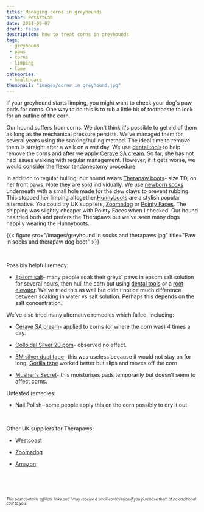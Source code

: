 ```yaml
---
title: Managing corns in greyhounds
author: PetArtLab
date: 2021-09-07
draft: false
description: how to treat corns in greyhounds
tags:
 - greyhound
 - paws
 - corns
 - limping
 - lame
categories:
 - healthcare
thumbnail: "images/corns in greyhound.jpg"
---
```


If your greyhound starts limping, you might want to check your dog's paw pads for corns. One way to do this is to rub a little bit of toothpaste to look for an outline of the corn. 

Our hound suffers from corns. We don't think it's possible to get rid of them as long as the mechanical pressure persists. We've managed them for several years using the soaking/hulling method. The ideal time to remove them is straight after a walk on a wet day. We use [dental tools](https://www.amazon.co.uk/OCBA-Stainless-Whitening-Cleaning-Professional/dp/B097C6DQYH/ref=sr_1_5?crid=1SQ9NSTPMCRY5&amp;keywords=dental+tools&amp;qid=1698929716&amp;sprefix=dental+tool%252Caps%252C163&amp;sr=8-5&_encoding=UTF8&tag=petartlab07-21&linkCode=ur2&linkId=f928056377b43f56d0dae1d1299ecd66&camp=1634&creative=6738) to help remove the corns and after we apply [Cerave SA cream](https://www.amazon.co.uk/gp/product/B07WL7WV52/ref=as_li_tl?ie=UTF8&amp;tag=petartlab-21&amp;camp=1634&amp;creative=6738&amp;linkCode=as2&amp;creativeASIN=B07WL7WV52&amp;linkId=5a4670bcc3d3d4f6027b4416d2b6d73c&_encoding=UTF8&tag=petartlab07-21&linkCode=ur2&linkId=8c561bc2f6faeefa5b273ba0c2974795&camp=1634&creative=6738). So far, she has not had issues walking with regular management. However, if it gets worse, we would consider the flexor tendonectomy procedure.

In addition to regular hulling, our hound wears [Therapaw boots](https://www.amazon.co.uk/gp/product/B0074IYHU0/ref=as_li_tl?ie=UTF8&amp;tag=petartlab-21&amp;camp=1634&amp;creative=6738&amp;linkCode=as2&amp;creativeASIN=B0074IYHU0&amp;linkId=3d4463098d2fdfda631c24d94f10f270&_encoding=UTF8&tag=petartlab07-21&linkCode=ur2&linkId=dbbe4d626804aca925fb23744b8a70eb&camp=1634&creative=6738)- size TD, on her front paws. Note they are sold individually. We use [newborn socks](https://www.amazon.co.uk/gp/product/B00N2W7AU6/ref=as_li_tl?ie=UTF8&amp;tag=petartlab-21&amp;camp=1634&amp;creative=6738&amp;linkCode=as2&amp;creativeASIN=B00N2W7AU6&amp;linkId=f8001f40dc8fc817f3d8dbeb2eb840fb&_encoding=UTF8&tag=petartlab07-21&linkCode=ur2&linkId=d30e412fc1e4f0dd651c5cc258e50a7f&camp=1634&creative=6738) underneath with a small hole made for the dew claws to prevent rubbing. This stopped her limping altogether.[Hunnyboots](https://hunnyboots.com/) are a stylish popular alternative. You could try UK suppliers, [Zoomadog](https://zoomadog.co.uk/products/799-hunny-boots-v3-set%C2%A0of-two/?bc=no) or [Pointy Faces](https://www.pointyfaces.co.uk/sighthound-boots). The shipping was slightly cheaper with Pointy Faces when I checked. Our hound has tried both and prefers the Therapaws but we've seen many dogs happily wearing the Hunnyboots.

{{< figure src="/images/greyhound in socks and therapaws.jpg" title="Paw in socks and therapaw dog boot" >}}

<br>

Possibly helpful remedy:

* [Epsom salt](https://amzn.to/3yUR7w2)- many people soak their greys' paws in epsom salt solution for several hours, then hull the corn out using [dental tools](https://amzn.to/3BQoSAv) or a [root elevator](https://www.amazon.co.uk/gp/product/B098LMRDYG/ref=as_li_tl?ie=UTF8&amp;tag=petartlab-21&amp;camp=1634&amp;creative=6738&amp;linkCode=as2&amp;creativeASIN=B098LMRDYG&amp;linkId=1e8631011bbc5eab9405fc980416ed56&_encoding=UTF8&tag=petartlab07-21&linkCode=ur2&linkId=d20c113fab3bdfad61d82a1cc66653fc&camp=1634&creative=6738). We've tried this as well but didn't notice much difference between soaking in water vs salt solution. Perhaps this depends on the salt concentration. 

We've also tried many alternative remedies which failed, including:

* [Cerave SA cream](https://www.amazon.co.uk/gp/product/B07WL7WV52/ref=as_li_tl?ie=UTF8&amp;tag=petartlab-21&amp;camp=1634&amp;creative=6738&amp;linkCode=as2&amp;creativeASIN=B07WL7WV52&amp;linkId=5a4670bcc3d3d4f6027b4416d2b6d73c&_encoding=UTF8&tag=petartlab07-21&linkCode=ur2&linkId=3b7553a9b8d00525bc4f7948cd708a41&camp=1634&creative=6738)- applied to corns (or where the corn was) 4 times a day.

* [Colloidal Silver 20 ppm](https://www.amazon.co.uk/gp/product/B005KQ3ISK/ref=as_li_tl?ie=UTF8&amp;camp=1634&amp;creative=6738&amp;creativeASIN=B005KQ3ISK&amp;linkCode=as2&amp;tag=petartlab-21&amp;linkId=1db23759081b7e68a5358fb2fc2da38f&_encoding=UTF8&tag=petartlab07-21&linkCode=ur2&linkId=af382633a0fa6500ccecfc0a25e28dad&camp=1634&creative=6738)- observed no effect.

* [3M silver duct tape](https://amzn.to/2WViN6M)- this was useless because it would not stay on for long. [Gorilla tape](https://www.amazon.co.uk/gp/product/B001W030HC/ref=as_li_tl?ie=UTF8&amp;tag=petartlab-21&amp;camp=1634&amp;creative=6738&amp;linkCode=as2&amp;creativeASIN=B001W030HC&amp;linkId=4a6bd2eac074ee180e025ed54e2032fc&_encoding=UTF8&tag=petartlab07-21&linkCode=ur2&linkId=2df149fb354d083e2d8c044c210ee0f2&camp=1634&creative=6738) worked better but slips and moves off the corn. 

* [Musher's Secret](https://www.amazon.co.uk/gp/product/B0002IJQDC/ref=as_li_tl?ie=UTF8&amp;tag=petartlab-21&amp;camp=1634&amp;creative=6738&amp;linkCode=as2&amp;creativeASIN=B0002IJQDC&amp;linkId=4a1d5ba249ab47ff451136603673c662&_encoding=UTF8&tag=petartlab07-21&linkCode=ur2&linkId=3dd69ea5a986aac30027e71d92b883dc&camp=1634&creative=6738)- this moisturises pads temporarily but doesn't seem to affect corns.

Untested remedies:

* Nail Polish- some people apply this on the corn possibly to dry it out. 

<br>

Other UK suppliers for Therapaws:

* [Westcoast](https://westcoasthydrotherapy.co.uk/product/therapaw/)

* [Zoomadog](https://zoomadog.co.uk/products/142-tp-therapaw-protective-dog-boot-single-boot)

* [Amazon](https://www.amazon.co.uk/Westcoast-Thera-Paw-Padded-Size-TB/dp/B0074IYFSE/ref=sr_1_5?crid=2H5U6X5VR30N0&amp;keywords=therapaw+td&amp;qid=1659953685&amp;sprefix=therapaw+td%252Caps%252C97&amp;sr=8-5&_encoding=UTF8&tag=petartlab07-21&linkCode=ur2&linkId=0398dc1c5b57047d3e723f386770febb&camp=1634&creative=6738)

<br>


<br>


<br>



<sub><sup>_This post contains affiliate links and I may receive a small commission if you purchase them at no additional cost to you._</sup></sub>
